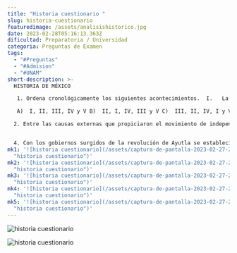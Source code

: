 ```yaml
---
title: "Historia cuestionario "
slug: historia-cuestionario
featuredimage: /assets/analisishistorico.jpg
date: 2023-02-28T05:16:13.363Z
dificultad: Preparatoria / Universidad
categoria: Preguntas de Examen
tags:
  - "#Preguntas"
  - "#Admision"
  - "#UNAM"
short-description: >-
  HISTORIA DE MÉXICO 

   1. Ordena cronológicamente los siguientes acontecimientos.  I.   La prisión de Moctezuma. II.  La Malinche y Gerónimo de Aguilar se unen a la expedición de       Cortés. III. La matanza del templo mayor. IV. La llegada de Pánfilo de Narváez. V.  El suplicio de Cuauhtémoc. 

   A)  I, II, III, IV y V B)  II, I, IV, III y V C)  III, II, IV, I y V D)  IV, III, II, I y V  

  2. Entre las causas externas que propiciaron el movimiento de independencia, se pueden señalar  I.   El movimiento nacionalista criollo. II.  La revolución francesa. III. La encomienda. IV. La ilustración. V.  La invasión napoleónica a España.  A)  II, IV y V B)  III, IV y V C)  I, II y V D)  I, III y IV  3. Primera forma de gobierno que se estableció en el México independiente.  A)  Dictadura. B)  República federal. C)  Monarquía. D)  Imperio.  


  4. Con los gobiernos surgidos de la revolución de Ayutla se establecieron principios   A)  Conservadores en el gobierno. B)  De la democracia liberal. C)  De la monarquía. D)  Liberales en el gobierno.
mk1: '![historia cuestionario](/assets/captura-de-pantalla-2023-02-27-231847.jpg
  "historia cuestionario")'
mk2: '![historia cuestionario](/assets/captura-de-pantalla-2023-02-27-231902.jpg
  "historia cuestionario")'
mk3: '![historia cuestionario](/assets/captura-de-pantalla-2023-02-27-231915.jpg
  "historia cuestionario")'
mk4: '![historia cuestionario](/assets/captura-de-pantalla-2023-02-27-231928.jpg
  "historia cuestionario")'
mk5: '![historia cuestionario](/assets/captura-de-pantalla-2023-02-27-231939.jpg
  "historia cuestionario")'
---
```

![historia cuestionario](/assets/captura-de-pantalla-2023-02-27-231951.jpg "historia cuestionario")

![historia cuestionario](/assets/captura-de-pantalla-2023-02-27-232002.jpg "historia cuestionario")
